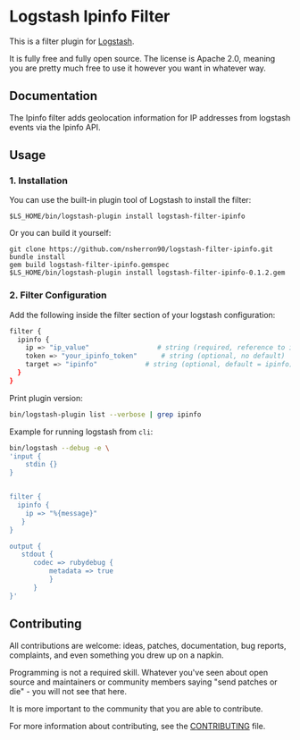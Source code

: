 # Logstash Ipinfo Filter 
This is a filter plugin for [Logstash](https://github.com/elastic/logstash).

It is fully free and fully open source. The license is Apache 2.0, meaning you are pretty much free to use it however you want in whatever way.

## Documentation

The Ipinfo filter adds geolocation information for IP addresses from logstash events via the Ipinfo API.



## Usage
### 1. Installation
You can use the built-in plugin tool of Logstash to install the filter:
```
$LS_HOME/bin/logstash-plugin install logstash-filter-ipinfo
```

Or you can build it yourself:
```
git clone https://github.com/nsherron90/logstash-filter-ipinfo.git
bundle install
gem build logstash-filter-ipinfo.gemspec
$LS_HOME/bin/logstash-plugin install logstash-filter-ipinfo-0.1.2.gem
```

### 2. Filter Configuration
Add the following inside the filter section of your logstash configuration:

```sh
filter {
  ipinfo {
    ip => "ip_value"                 # string (required, reference to ip address field)
    token => "your_ipinfo_token"      # string (optional, no default)
    target => "ipinfo"            # string (optional, default = ipinfo)
  }
}
```

Print plugin version:

``` bash
bin/logstash-plugin list --verbose | grep ipinfo
```

Example for running logstash from `cli`:

``` bash
bin/logstash --debug -e \
'input {
    stdin {}
}


filter {
  ipinfo {
    ip => "%{message}"
   }
}

output {
   stdout {
      codec => rubydebug {
          metadata => true
          }
      }
}'
```



## Contributing

All contributions are welcome: ideas, patches, documentation, bug reports, complaints, and even something you drew up on a napkin.

Programming is not a required skill. Whatever you've seen about open source and maintainers or community members  saying "send patches or die" - you will not see that here.

It is more important to the community that you are able to contribute.

For more information about contributing, see the [CONTRIBUTING](https://github.com/elasticsearch/logstash/blob/master/CONTRIBUTING.md) file.
